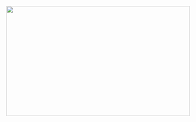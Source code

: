 <div id = "header" align = "center">
  <img src="https://media.giphy.com/media/USV0ym3bVWQJJmNu3N/giphy.gif" width="500" height="300" />
  </div>
